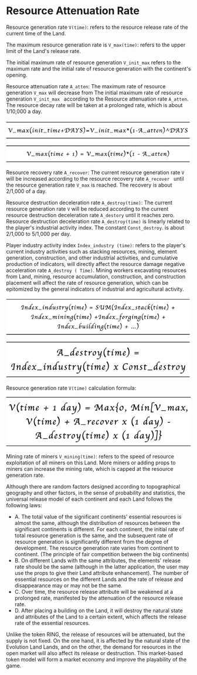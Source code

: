 # Resource Attenuation Rate

Resource generation rate `V(time)`: refers to the resource release rate of the current time of the Land.  

The maximum resource generation rate is `V_max(time)`: refers to the upper limit of the Land's release rate. 

The initial maximum rate of resource generation `V_init_max` refers to the maximum rate and the initial rate of resource generation with the continent's opening. 

Resource attenuation rate `A_atten`: The maximum rate of resource generation `V_max` will decrease from The initial maximum rate of resource generation `V_init_max ` according to the Resource attenuation rate `A_atten`. The resource decay rate will be taken at a prolonged rate, which is about 1/10,000 a day.

![](../../.gitbook/assets/att1.png)

Resource recovery rate `A_recover`: The current resource generation rate `V` will be increased according to the resource recovery rate `A_recover ` until the resource generation rate `V_max` is reached. The recovery is about 2/1,000 of a day.

Resource destruction deceleration rate `A_destroy(time)`: The current resource generation rate `V` will be reduced according to the current resource destruction deceleration rate `A_destory` until it reaches zero. Resource destruction deceleration rate `A_destroy(time)` is linearly related to the player's industrial activity index. The constant `Const_destroy`. is about 2/1,000 to 5/1,000 per day.

Player industry activity index `Index_industry (time)`: refers to the player's current industry activities such as stacking resources, mining, element generation, construction, and other industrial activities, and cumulative production of indicators, will directly affect the resource damage negative acceleration rate `A_destroy ( Time)`. Mining workers excavating resources from Land, mining, resource accumulation, construction, and construction placement will affect the rate of resource generation, which can be epitomized by the general indicators of industrial and agricultural activity.

![](../../.gitbook/assets/att2.png)

Resource generation rate `V(time)` calculation formula:

![](../../.gitbook/assets/att3.png)

Mining rate of miners `V_mining(time)`: refers to the speed of resource exploitation of all miners on this Land. More miners or adding props to miners can increase the mining rate, which is capped at the resource generation rate. 

Although there are random factors designed according to topographical geography and other factors, in the sense of probability and statistics, the universal release model of each continent and each Land follows the following laws:

- A. The total value of the significant continents' essential resources is almost the same, although the distribution of resources between the significant continents is different. For each continent, the initial rate of total resource generation is the same, and the subsequent rate of resource generation is significantly different from the degree of development. The resource generation rate varies from continent to continent. (The principle of fair competition between the big continents) 
- B. On different Lands with the same attributes, the elements' release rate should be the same (although in the latter application, the user may use the props to give their Land attribute enhancement). The number of essential resources on the different Lands and the rate of release and disappearance may or may not be the same. 
- C. Over time, the resource release attribute will be weakened at a prolonged rate, manifested by the attenuation of the resource release rate. 
- D. After placing a building on the Land, it will destroy the natural state and attributes of the Land to a certain extent, which affects the release rate of the essential resources.

Unlike the token RING, the release of resources will be attenuated, but the supply is not fixed. On the one hand, it is affected by the natural state of the Evolution Land Lands, and on the other, the demand for resources in the open market will also affect its release or destruction. This market-based token model will form a market economy and improve the playability of the game.